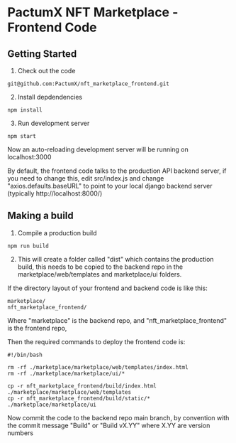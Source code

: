 
# PactumX NFT Marketplace - Frontend Code

## Getting Started

1) Check out the code
```
git@github.com:PactumX/nft_marketplace_frontend.git
```

2) Install depdendencies
```
npm install
```

3) Run development server
```
npm start
```

Now an auto-reloading development server will be running on localhost:3000

By default, the frontend code talks to the production API backend server, if you need to change this, edit
src/index.js and change "axios.defaults.baseURL" to point to your local django backend server (typically
http://localhost:8000/)

## Making a build

1) Compile a production build
```
npm run build
```

2) This will create a folder called "dist" which contains the production build, this needs to be copied to the backend repo
in the marketplace/web/templates and marketplace/ui folders.

If the directory layout of your frontend and backend code is like this:

```
marketplace/
nft_marketplace_frontend/
```

Where "marketplace" is the backend repo,
and "nft_marketplace_frontend" is the frontend repo,

Then the required commands to deploy the frontend code is:

```
#!/bin/bash

rm -rf ./marketplace/marketplace/web/templates/index.html
rm -rf ./marketplace/marketplace/ui/*

cp -r nft_marketplace_frontend/build/index.html ./marketplace/marketplace/web/templates
cp -r nft_marketplace_frontend/build/static/* ./marketplace/marketplace/ui
```
Now commit the code to the backend repo main branch, by convention with the commit message "Build" or "Build vX.YY" where X.YY are version numbers
